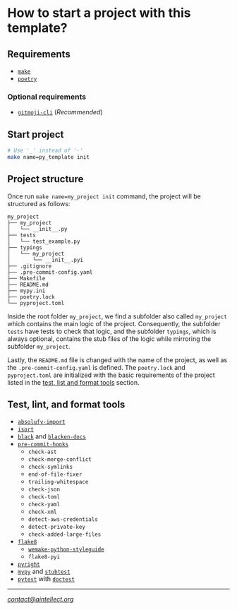 # How to start a project with this template?

## Requirements

- [`make`](https://www.gnu.org/software/make/#download)
- [`poetry`](https://python-poetry.org/docs/#installation)

### Optional requirements

- [`gitmoji-cli`](https://github.com/carloscuesta/gitmoji-cli) (_Recommended_)

## Start project

```zsh
# Use '_' instead of '-'
make name=py_template init
```

## Project structure

Once run `make name=my_project init` command, the project will be structured as follows:

```plain-text
my_project
├── my_project
│   └── __init__.py
├── tests
│   └── test_example.py
├── typings
│   └── my_project
│       └── __init__.pyi
├── .gitignore
├── .pre-commit-config.yaml
├── Makefile
├── README.md
├── mypy.ini
├── poetry.lock
└── pyproject.toml
```

Inside the root folder `my_project`, we find a subfolder also called `my_project` which contains the main logic of the project.
Consequently, the subfolder `tests` have tests to check that logic, and the subfolder `typings`, which is always optional, contains the stub files of the logic while mirroring the subfolder `my_project`.

Lastly, the `README.md` file is changed with the name of the project, as well as the `.pre-commit-config.yaml` is defined. The `poetry.lock` and `pyproject.toml` are initialized with the basic requirements of the project listed in the [test, list and format tools](https://github.com/AINTELLECT/py-template#test-lint-and-format-tools) section.

## Test, lint, and format tools

- [`absolufy-import`](https://github.com/MarcoGorelli/absolufy-imports)
- [`isort`](https://github.com/pycqa/isort)
- [`black`](https://github.com/psf/black) and [`blacken-docs`](https://github.com/asottile/blacken-docs)
- [`pre-commit-hooks`](https://github.com/pre-commit/pre-commit-hooks)
  - `check-ast`
  - `check-merge-conflict`
  - `check-symlinks`
  - `end-of-file-fixer`
  - `trailing-whitespace`
  - `check-json`
  - `check-toml`
  - `check-yaml`
  - `check-xml`
  - `detect-aws-credentials`
  - `detect-private-key`
  - `check-added-large-files`
- [`flake8`](https://gitlab.com/PyCQA/flake8)
  - [`wemake-python-styleguide`](https://wemake-python-styleguide.readthedocs.io/)
  - `flake8-pyi`
- [`pyright`](https://github.com/microsoft/pyright)
- [`mypy`](https://mypy.readthedocs.io/en/stable/) and [`stubtest`](https://mypy.readthedocs.io/en/stable/stubtest.html)
- [`pytest`](https://docs.pytest.org/en/7.2.x/) with [`doctest`](https://docs.python.org/3/library/doctest.html)

---

_[contact@aintellect.org](mailto:contact@aintellect.org)_
